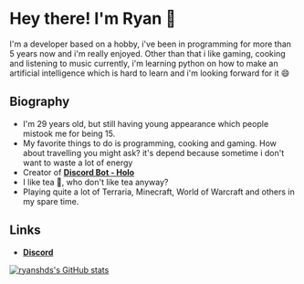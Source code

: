 # Hey there! I'm Ryan 👋

I'm a developer based on a hobby, i've been in programming for more than 5 years now and i'm really enjoyed. Other than that i like gaming, cooking and listening to music
currently, i'm learning python on how to make an artificial intelligence which is hard to learn and i'm looking forward for it 😄

## Biography
- I'm 29 years old, but still having young appearance which people mistook me for being 15.
- My favorite things to do is programming, cooking and gaming. How about travelling you might ask? it's depend because sometime i don't want to waste a lot of energy
- Creator of **[Discord Bot - Holo](https://top.gg/bot/519521318719324181)**
- I like tea 🍵, who don't like tea anyway?
- Playing quite a lot of Terraria, Minecraft, World of Warcraft and others in my spare time.

## Links
- **[Discord](https://discord.gg/k6MEUfp)**

[![ryanshds's GitHub stats](https://github-readme-stats.vercel.app/api?username=ryanshds)](https://github.com/ryanshds/github-readme-stats)
